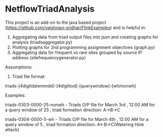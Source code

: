 # NetflowTriadAnalysis

This project is an add-on to the java based project (https://github.com/vaishnavi-sridhar/FlinkExamples) and is helpful in:
1. Aggregating data from triad output files into json and creating graphs for analysis (triadsaggregator.py)
2. Plotting graphs for 2nd programming assignment objectives (graph.py)
3. Aggregating data for frequent vs rare sites grouped by source IP address (sitefrequencygenerator.py)


Assumptions:
1. Triad file format: 

triads-[4digitdatemmdd]-[4digittod]-[querywindow]-[wh/nonwh]
  
  Examples:
  
  triads-0303-0000-25-nonwh - Triads O/P file for March 3rd , 12:00 AM for a query window of 25 , triad formation direction: A->B->C
  
  triads-0304-0000-5-wh - Triads O/P file for March 4th , 12:00 AM for a query window of 5 , triad formation direction: A<-B->C(Watering Hole attack)
